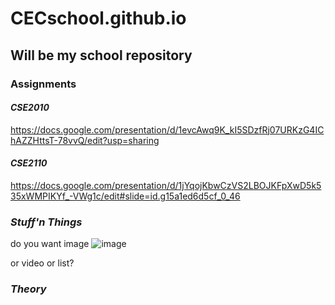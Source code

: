 # CECschool.github.io
## Will be my school repository

### Assignments 

#### *CSE2010*
https://docs.google.com/presentation/d/1evcAwq9K_kI5SDzfRj07URKzG4IChAZZHttsT-78vvQ/edit?usp=sharing

#### *CSE2110*
https://docs.google.com/presentation/d/1jYqojKbwCzVS2LBOJKFpXwD5k535xWMPIKYf_-VWg1c/edit#slide=id.g15a1ed6d5cf_0_46 

### *Stuff'n Things*

do you want image ![image](https://user-images.githubusercontent.com/113057925/192616776-04b301e0-967c-47e0-85d2-c36e987c63fb.png)

or video
or list?

### *Theory*

